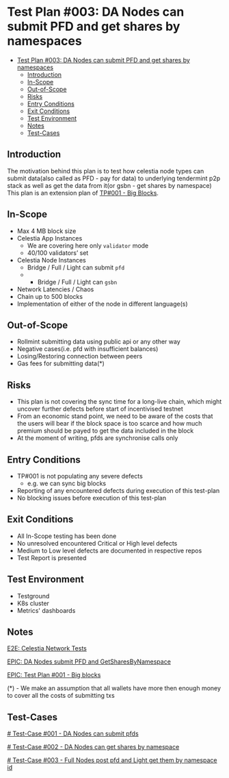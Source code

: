 # Test Plan #003: DA Nodes can submit PFD and get shares by namespaces

- [Test Plan #003: DA Nodes can submit PFD and get shares by namespaces](#test-plan-003-da-nodes-can-submit-pfd-and-get-shares-by-namespaces)
  - [Introduction](#introduction)
  - [In-Scope](#in-scope)
  - [Out-of-Scope](#out-of-scope)
  - [Risks](#risks)
  - [Entry Conditions](#entry-conditions)
  - [Exit Conditions](#exit-conditions)
  - [Test Environment](#test-environment)
  - [Notes](#notes)
  - [Test-Cases](#test-cases)

## Introduction

The motivation behind this plan is to test how celestia node types can submit data(also called as PFD - pay for data) to underlying tendermint p2p stack as well as get the data from it(or gsbn - get shares by namespace)
This plan is an extension plan of [TP#001 - Big Blocks](../001-Big-Blocks/tp-001-big-blocks-creation-sync.md). 

## In-Scope

- Max 4 MB block size
- Celestia App Instances
  - We are covering here only `validator` mode
  - 40/100 validators’ set
- Celestia Node Instances
  - Bridge / Full / Light can submit `pfd`
  - - Bridge / Full / Light can `gsbn`
- Network Latencies / Chaos
- Chain up to 500 blocks
- Implementation of either of the node in different language(s)

## Out-of-Scope

- Rollmint submitting data using public api or any other way
- Negative cases(i.e. pfd with insufficient balances)
- Losing/Restoring connection between peers
- Gas fees for submitting data(\*)

## Risks

- This plan is not covering the sync time for a long-live chain, which might uncover further defects before start of incentivised testnet
- From an economic stand point, we need to be aware of the costs that the users will bear if the block space is too scarce and how much premium should be payed to get the data included in the block
- At the moment of writing, pfds are synchronise calls only

## Entry Conditions

- TP#001 is not populating any severe defects
  - e.g. we can sync big blocks 
- Reporting of any encountered defects during execution of this test-plan
- No blocking issues before execution of this test-plan

## Exit Conditions

- All In-Scope testing has been done
- No unresolved encountered Critical or High level defects
- Medium to Low level defects are documented in respective repos
- Test Report is presented

## Test Environment

- Testground
- K8s cluster
- Metrics' dashboards

## Notes

[E2E: Celestia Network Tests](https://github.com/celestiaorg/celestia-node/issues/7)

[EPIC: DA Nodes submit PFD and GetSharesByNamespace](https://github.com/celestiaorg/test-infra/issues/85)

[EPIC: Test Plan #001 - Big blocks](https://github.com/celestiaorg/test-infra/issues/77)

(\*) - We make an assumption that all wallets have more then enough money to cover all the costs of submitting txs

## Test-Cases

[# Test-Case #001 - DA Nodes can submit pfds](test-cases/tc-001-da-nodes-pfd.md)

[# Test-Case #002 - DA Nodes can get shares by namespace](test-cases/tc-002-da-nodes-gsbn.md)

[# Test-Case #003 - Full Nodes post pfd and Light get them by namespace id](test-cases/tc-003-full-pfd-light-gsbn.md)
